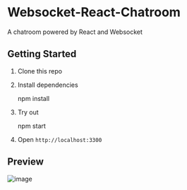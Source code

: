 # Websocket-React-Chatroom
A chatroom powered by React and Websocket

## Getting Started

1. Clone this repo

2. Install dependencies

    npm install

3. Try out 

    npm start

4. Open `http://localhost:3300`

## Preview
![image](https://github.com/ymyqwe/Websocket-React-Chatroom/raw/master/chat.gif)